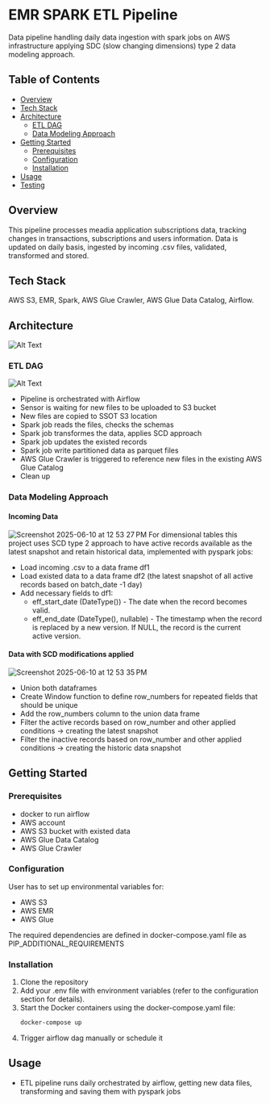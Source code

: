 # EMR SPARK ETL Pipeline
Data pipeline handling daily data ingestion with spark jobs on AWS infrastructure applying SDC (slow changing dimensions) type 2 data modeling approach.


## Table of Contents
- [Overview](#overview)
- [Tech Stack](#tech-stack)
- [Architecture](#architecture)
  - [ETL DAG](#etl-dag)
  - [Data Modeling Approach](#data-modeling-approach)
- [Getting Started](#getting-started)
  - [Prerequisites](#prerequisites)
  - [Configuration](#configuration)
  - [Installation](#installation)
- [Usage](#usage)
- [Testing](#testing)


## Overview
This pipeline processes meadia application subscriptions data, tracking changes in transactions, subscriptions and users information.
Data is updated on daily basis, ingested by incoming .csv files, validated, transformed and stored.


## Tech Stack 
AWS S3, EMR, Spark, AWS Glue Crawler, AWS Glue Data Catalog, Airflow.

## Architecture
![Alt Text](https://github.com/user-attachments/assets/1259933c-a65a-4363-b6b1-00ded81380ee)

### ETL DAG
![Alt Text](https://github.com/user-attachments/assets/e7571268-6d32-407e-9130-637a8d3141ac)

+ Pipeline is orchestrated with Airflow 
+ Sensor is waiting for new files to be uploaded to S3 bucket 
+ New files are copied to SSOT S3 location
+ Spark job reads the files, checks the schemas
+ Spark job transformes the data, applies SCD approach
+ Spark job updates the existed records
+ Spark job write partitioned data as parquet files
+ AWS Glue Crawler is triggered to reference new files in the existing AWS Glue Catalog
+ Clean up
  
### Data Modeling Approach
#### Incoming Data
![Screenshot 2025-06-10 at 12 53 27 PM](https://github.com/user-attachments/assets/6cf5512b-a563-433a-bb7b-c6f1f8422696)
For dimensional tables this project uses SCD type 2 approach to have active records available as the latest snapshot and retain historical data, implemented with pyspark jobs:
+ Load incoming .csv to a data frame df1
+ Load existed data to a data frame df2 (the latest snapshot of all active records based on batch_date -1 day)
+ Add necessary fields to df1: 
	- eff_start_date (DateType()) - The date when the record becomes valid.
	- eff_end_date (DateType(), nullable) - The timestamp when the record is replaced by a new version. If NULL, the record is the current active version.
#### Data with SCD modifications applied
![Screenshot 2025-06-10 at 12 53 35 PM](https://github.com/user-attachments/assets/eebf5ca1-4a49-4016-8009-ee9804665857)
+ Union both dataframes
+ Create Window function to define row_numbers for repeated fields that should be unique
+ Add the row_numbers column to the union data frame
+ Filter the active records based on row_number and other applied conditions -> creating the latest snapshot
+ Filter the inactive records based on row_number and other applied conditions -> creating the historic data snapshot

## Getting Started
### Prerequisites
- docker to run airflow
- AWS account
- AWS S3 bucket with existed data
- AWS Glue Data Catalog
- AWS Glue Crawler
  
### Configuration
User has to set up environmental variables for:
- AWS S3
- AWS EMR
- AWS Glue

The required  dependencies are defined in docker-compose.yaml file as PIP_ADDITIONAL_REQUIREMENTS

### Installation
1. Clone the repository  
2. Add your .env file with environment variables (refer to the configuration section for details).
3. Start the Docker containers using the docker-compose.yaml file:
   ```bash
   docker-compose up
4. Trigger airflow dag manually or schedule it

## Usage
+ ETL pipeline runs daily orchestrated by airflow, getting new data files, transforming and saving them with pyspark jobs




   
